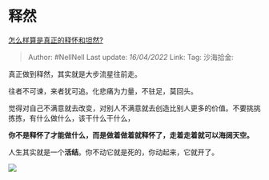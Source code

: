 # 释然

[怎么样算是真正的释怀和坦然?](https://www.zhihu.com/question/30256563/answer/2432886896)

> Author: #NellNell
> Last update: *16/04/2022*
> Link:
> Tag:
> 沙海拾金:

真正做到释然，其实就是大步流星往前走。

往者不可谏，来者犹可追。化悲痛为力量，不驻足，莫回头。

觉得对自己不满意就去改变，对别人不满意就去创造比别人更多的价值。不要挑挑拣拣，有什么做什么，该干什么干什么，

**你不是释怀了才能做什么，而是做着做着就释怀了，走着走着就可以海阔天空。**

人生其实就是一个**活结**。你不动它就是死的，你动起来，它就开了。

![](https://pic3.zhimg.com/50/v2-6681c2042dd83c60a9ad57acf8ea26c0_720w.jpg?source=1940ef5c)
